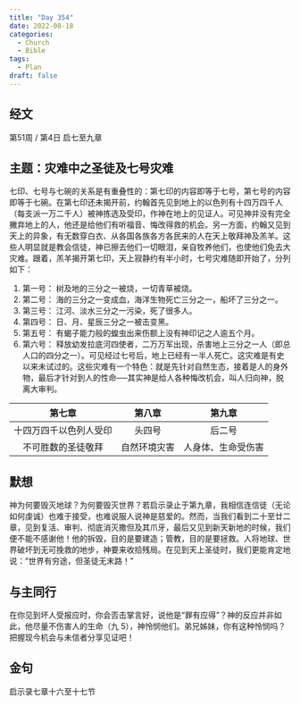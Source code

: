 ```yaml
---
title: "Day 354"
date: 2022-08-18
categories:
  - Church
  - Bible
tags:
  - Plan
draft: false
---
```


## 经文
第51周 / 第4日 启七至九章

## 主题：灾难中之圣徒及七号灾难
七印、七号与七碗的关系是有重叠性的：第七印的内容即等于七号，第七号的内容即等于七碗。在第七印还未揭开前，约翰首先见到地上的以色列有十四万四千人（每支派一万二千人）被神拣选及受印，作神在地上的见证人。可见神并没有完全撇弃地上的人，他还是给他们有听福音、悔改得救的机会。另一方面，约翰又见到天上的异象，有无数穿白衣、从各国各族各方各民来的人在天上敬拜神及羔羊。这些人明显就是教会信徒，神已擦去他们一切眼泪，亲自牧养他们，也使他们免去大灾难。跟着，羔羊揭开第七印，天上寂静约有半小时，七号灾难随即开始了，分列如下：

1. 第一号： 树及地的三分之一被烧，一切青草被烧。
2. 第二号： 海的三分之一变成血，海洋生物死亡三分之一，船坏了三分之一。
3. 第三号： 江河、淡水三分之一污染，死了很多人。
4. 第四号： 日、月、星辰三分之一被击变黑。
5. 第五号： 有蝎子能力般的蝗虫出来伤额上没有神印记之人逾五个月。
6. 第六号： 释放幼发拉底河四使者，二万万军出现，杀害地上三分之一人（即总人口的四分之一）。可见经过七号后，地上已经有一半人死亡。这灾难是有史以来未试过的。这些灾难有一个特色：就是先针对自然生态，接着是人的身外物，最后才针对到人的性命──其实神是给人各种悔改机会，叫人归向神，脱离大审判。

|      第七章      |   第八章    |     第九章     |
|:-------------:|:--------:|:-----------:|
|  十四万四千以色列人受印  |   头四号    |     后二号     |
|   不可胜数的圣徒敬拜   |  自然环境灾害  |  人身体、生命受伤害  |

## 默想
神为何要毁灭地球？为何要毁灭世界？若启示录止于第九章，我相信连信徒（无论如何虔诚）也难于接受，也难说服人说神是慈爱的。然而，当我们看到二十至廿二章，见到复活、审判、彻底消灭撒但及其爪牙，最后又见到新天新地的时候，我们便不能不感谢他！他的拆毁，目的是要建造；管教，目的是要拯救。人将地球、世界破坏到无可挽救的地步，神要来收拾残局。在见到天上圣徒时，我们更能肯定地说：“世界有穷途，但圣徒无末路！”

## 与主同行
在你见到坏人受报应时，你会否击掌言好，说他是“罪有应得”？神的反应并非如此，他尽量不伤害人的生命（九  5），神怜悯他们。弟兄姊妹，你有这种怜悯吗？把握现今机会与未信者分享见证吧！

## 金句
启示录七章十六至十七节

[comment]: <> (## 附录)

